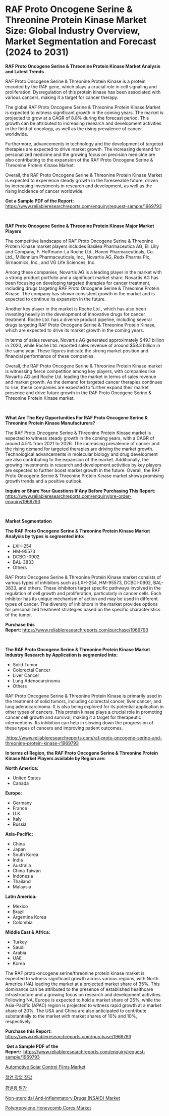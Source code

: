 <p><h1>RAF Proto Oncogene Serine & Threonine Protein Kinase Market Size: Global Industry Overview, Market Segmentation and Forecast (2024 to 2031)</h1></p><p><strong>RAF Proto Oncogene Serine & Threonine Protein Kinase Market Analysis and Latest Trends</strong></p>
<p><p>RAF Proto Oncogene Serine & Threonine Protein Kinase is a protein encoded by the RAF gene, which plays a crucial role in cell signaling and proliferation. Dysregulation of this protein kinase has been associated with various cancers, making it a target for cancer therapy.</p><p>The global RAF Proto Oncogene Serine & Threonine Protein Kinase Market is expected to witness significant growth in the coming years. The market is projected to grow at a CAGR of 8.8% during the forecast period. This growth can be attributed to increasing research and development activities in the field of oncology, as well as the rising prevalence of cancer worldwide.</p><p>Furthermore, advancements in technology and the development of targeted therapies are expected to drive market growth. The increasing demand for personalized medicine and the growing focus on precision medicine are also contributing to the expansion of the RAF Proto Oncogene Serine & Threonine Protein Kinase Market.</p><p>Overall, the RAF Proto Oncogene Serine & Threonine Protein Kinase Market is expected to experience steady growth in the foreseeable future, driven by increasing investments in research and development, as well as the rising incidence of cancer worldwide.</p></p>
<p><strong>Get a Sample PDF of the Report:&nbsp;</strong> <a href="https://www.reliableresearchreports.com/enquiry/request-sample/1969793">https://www.reliableresearchreports.com/enquiry/request-sample/1969793</a></p>
<p>&nbsp;</p>
<p><strong>RAF Proto Oncogene Serine & Threonine Protein Kinase Major Market Players</strong></p>
<p><p>The competitive landscape of RAF Proto Oncogene Serine & Threonine Protein Kinase market players includes Basilea Pharmaceutica AG, Eli Lilly and Company, F. Hoffmann-La Roche Ltd., Hanmi Pharmaceuticals, Co. Ltd., Millennium Pharmaceuticals, Inc., Novartis AG, Redx Pharma Plc, Sirnaomics, Inc., and VG Life Sciences, Inc. </p><p>Among these companies, Novartis AG is a leading player in the market with a strong product portfolio and a significant market share. Novartis AG has been focusing on developing targeted therapies for cancer treatment, including drugs targeting RAF Proto Oncogene Serine & Threonine Protein Kinase. The company has shown consistent growth in the market and is expected to continue its expansion in the future.</p><p>Another key player in the market is Roche Ltd., which has also been investing heavily in the development of innovative drugs for cancer treatment. Roche Ltd. has a diverse product pipeline, including several drugs targeting RAF Proto Oncogene Serine & Threonine Protein Kinase, which are expected to drive its market growth in the coming years.</p><p>In terms of sales revenue, Novartis AG generated approximately $49.1 billion in 2020, while Roche Ltd. reported sales revenue of around $58.3 billion in the same year. These figures indicate the strong market position and financial performance of these companies.</p><p>Overall, the RAF Proto Oncogene Serine & Threonine Protein Kinase market is witnessing fierce competition among key players, with companies like Novartis AG and Roche Ltd. leading the market in terms of sales revenue and market growth. As the demand for targeted cancer therapies continues to rise, these companies are expected to further expand their market presence and drive future growth in the RAF Proto Oncogene Serine & Threonine Protein Kinase market.</p></p>
<p>&nbsp;</p>
<p><strong>What Are The Key Opportunities For RAF Proto Oncogene Serine & Threonine Protein Kinase Manufacturers?</strong></p>
<p><p>The RAF Proto Oncogene Serine & Threonine Protein Kinase market is expected to witness steady growth in the coming years, with a CAGR of around 4.5% from 2021 to 2026. The increasing prevalence of cancer and the rising demand for targeted therapies are driving the market growth. Technological advancements in molecular biology and drug development are also contributing to the expansion of the market. Additionally, the growing investments in research and development activities by key players are expected to further boost market growth in the future. Overall, the RAF Proto Oncogene Serine & Threonine Protein Kinase market shows promising growth trends and a positive outlook.</p></p>
<p><strong>Inquire or Share Your Questions If Any Before Purchasing This Report:</strong> <a href="https://www.reliableresearchreports.com/enquiry/pre-order-enquiry/1969793">https://www.reliableresearchreports.com/enquiry/pre-order-enquiry/1969793</a></p>
<p>&nbsp;</p>
<p><strong>Market Segmentation</strong></p>
<p><strong>The RAF Proto Oncogene Serine & Threonine Protein Kinase Market Analysis by types is segmented into:</strong></p>
<p><ul><li>LXH-254</li><li>HM-95573</li><li>DCBCI-0902</li><li>BAL-3833</li><li>Others</li></ul></p>
<p><p>RAF Proto Oncogene Serine & Threonine Protein Kinase market consists of various types of inhibitors such as LXH-254, HM-95573, DCBCI-0902, BAL-3833, and others. These inhibitors target specific pathways involved in the regulation of cell growth and proliferation, particularly in cancer cells. Each inhibitor has its unique mechanism of action and may be used in different types of cancer. The diversity of inhibitors in the market provides options for personalized treatment strategies based on the specific characteristics of the tumor.</p></p>
<p><strong>Purchase this Report:&nbsp;</strong><a href="https://www.reliableresearchreports.com/purchase/1969793">https://www.reliableresearchreports.com/purchase/1969793</a></p>
<p>&nbsp;</p>
<p><strong>The RAF Proto Oncogene Serine & Threonine Protein Kinase Market Industry Research by Application is segmented into:</strong></p>
<p><ul><li>Solid Tumor</li><li>Colorectal Cancer</li><li>Liver Cancer</li><li>Lung Adenocarcinoma</li><li>Others</li></ul></p>
<p><p>RAF Proto Oncogene Serine & Threonine Protein Kinase is primarily used in the treatment of solid tumors, including colorectal cancer, liver cancer, and lung adenocarcinoma. It is also being explored for its potential application in other types of cancers. This protein kinase plays a crucial role in promoting cancer cell growth and survival, making it a target for therapeutic interventions. Its inhibition can help in slowing down the progression of these types of cancers and improving patient outcomes.</p></p>
<p><a href="https://www.reliableresearchreports.com/raf-proto-oncogene-serine-and-threonine-protein-kinase-r1969793">&nbsp;https://www.reliableresearchreports.com/raf-proto-oncogene-serine-and-threonine-protein-kinase-r1969793</a></p>
<p><strong>In terms of Region, the RAF Proto Oncogene Serine & Threonine Protein Kinase Market Players available by Region are:</strong></p>
<p>
    <p> <strong> North America: </strong>
        <ul>
            <li>United States</li>
            <li>Canada</li>
        </ul>
        </p> 
    <p> <strong> Europe: </strong>
        <ul>
            <li>Germany</li>
            <li>France</li>
            <li>U.K.</li>
            <li>Italy</li>
            <li>Russia</li>
        </ul>
        </p> 
    <p> <strong> Asia-Pacific: </strong>
        <ul>
            <li>China</li>
            <li>Japan</li>
            <li>South Korea</li>
            <li>India</li>
            <li>Australia</li>
            <li>China Taiwan</li>
            <li>Indonesia</li>
            <li>Thailand</li>
            <li>Malaysia</li>
        </ul>
        </p> 
    <p> <strong> Latin America: </strong>
        <ul>
            <li>Mexico</li>
            <li>Brazil</li>
            <li>Argentina Korea</li>
            <li>Colombia</li>
        </ul>
        </p> 
    <p> <strong> Middle East & Africa: </strong>
        <ul>
            <li>Turkey</li>
            <li>Saudi</li>
            <li>Arabia</li>
            <li>UAE</li>
            <li>Korea</li>
        </ul>
    </p>
    </p>
<p><p>The RAF proto-oncogene serine/threonine protein kinase market is expected to witness significant growth across various regions, with North America (NA) leading the market at a projected market share of 35%. This dominance can be attributed to the presence of established healthcare infrastructure and a growing focus on research and development activities. Following NA, Europe is expected to hold a market share of 25%, while the Asia-Pacific (APAC) region is projected to witness rapid growth at a market share of 20%. The USA and China are also anticipated to contribute substantially to the market with market shares of 10% and 10%, respectively.</p></p>
<p><strong>Purchase this Report: </strong><a href="https://www.reliableresearchreports.com/purchase/1969793">https://www.reliableresearchreports.com/purchase/1969793</a></p>
<p>&nbsp;<strong>Get a Sample PDF of the Report:&nbsp;&nbsp;</strong><a href="https://www.reliableresearchreports.com/enquiry/request-sample/1969793">https://www.reliableresearchreports.com/enquiry/request-sample/1969793</a></p>
<p><strong></strong></p>
<p><p><a href="https://issuu.com/reportprime-2/docs/automotive-solar-control-films-market-size-2030.pp">Automotive Solar Control Films Market</a></p><p><a href="https://github.com/fredrickeglers/Market-Research-Report-List-2/blob/main/903968257828.md">절연 작업 장갑</a></p><p><a href="https://github.com/RichardLueilwitz787/Market-Research-Report-List-1/blob/main/661582157829.md">평발용 깔창</a></p><p><a href="https://github.com/Sherrillcrooksxa8i18ucf2m/Market-Research-Report-List-2/blob/main/non-steroidal-anti-inflammatory-drugs-nsaid-market.md">Non-steroidal Anti-inflammatory Drugs (NSAID) Market</a></p><p><a href="https://issuu.com/reportprime-2/docs/polypropylene-honeycomb-cores-market-size-2030.ppt">Polypropylene Honeycomb Cores Market</a></p></p>
